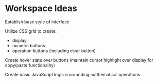 # Workspace Ideas

Establish base style of interface

Utilize CSS grid to create:
- display
- numeric buttons
- operation buttons (including clear button)

Create hover state over buttons (maintain cursor highlight over display for copy/paste functionality)

Create basic JavaScript logic surrounding mathematical operations